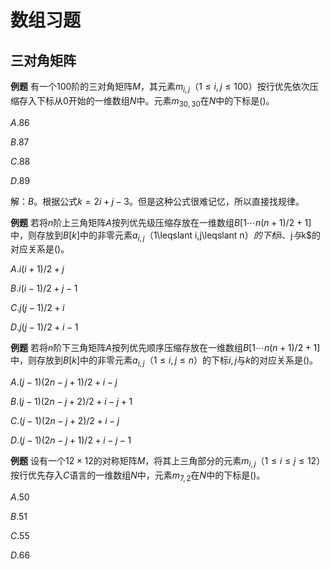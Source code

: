 # 数组习题

## 三对角矩阵

**例题** 有一个$100$阶的三对角矩阵$M$，其元素$m_{i,j}$（$1\leqslant i,j\leqslant100$）按行优先依次压缩存入下标从$0$开始的一维数组$N$中。元素$m_{30,30}$在$N$中的下标是()。

$A.86$

$B.87$

$C.88$

$D.89$

解：$B$。根据公式$k=2i+j-3$。但是这种公式很难记忆，所以直接找规律。

**例题** 若将$n$阶上三角矩阵$A$按列优先级压缩存放在一维数组$B[1\cdots n(n+1)/2+1]$中，则存放到$B[k]$中的非零元素$a_{i,j}（$1\leqslant i,j\leqslant n$）的下标$i$、$j$与$k$的对应关系是()。

$A.i(i+1)/2+j$

$B.i(i-1)/2+j-1$

$C.j(j-1)/2+i$

$D.j(j-1)/2+i-1$

**例题** 若将$n$阶下三角矩阵$A$按列优先顺序压缩存放在一维数组$B[1\cdots n(n+1)/2+1]$中，则存放到$B[k]$中的非零元素$a_{i,j}$（$1\leqslant i,j\leqslant n$）的下标$i,j$与$k$的对应关系是()。

$A.(j-1)(2n-j+1)/2+i-j$

$B.(j-1)(2n-j+2)/2+i-j+1$

$C.(j-1)(2n-j+2)/2+i-j$

$D.(j-1)(2n-j+1)/2+i-j-1$

**例题** 设有一个$12\times12$的对称矩阵$M$，将其上三角部分的元素$m_{i,j}$（$1\leqslant i\leqslant j\leqslant12$）按行优先存入$C$语言的一维数组$N$中，元素$m_{7,2}$在$N$中的下标是()。

$A.50$

$B.51$

$C.55$

$D.66$
